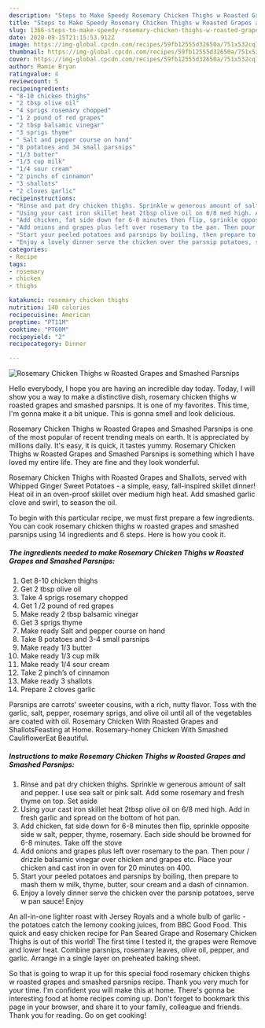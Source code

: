 ```yaml
---
description: "Steps to Make Speedy Rosemary Chicken Thighs w Roasted Grapes and Smashed Parsnips"
title: "Steps to Make Speedy Rosemary Chicken Thighs w Roasted Grapes and Smashed Parsnips"
slug: 1366-steps-to-make-speedy-rosemary-chicken-thighs-w-roasted-grapes-and-smashed-parsnips
date: 2020-09-15T21:15:53.912Z
image: https://img-global.cpcdn.com/recipes/59fb12555d32650a/751x532cq70/rosemary-chicken-thighs-w-roasted-grapes-and-smashed-parsnips-recipe-main-photo.jpg
thumbnail: https://img-global.cpcdn.com/recipes/59fb12555d32650a/751x532cq70/rosemary-chicken-thighs-w-roasted-grapes-and-smashed-parsnips-recipe-main-photo.jpg
cover: https://img-global.cpcdn.com/recipes/59fb12555d32650a/751x532cq70/rosemary-chicken-thighs-w-roasted-grapes-and-smashed-parsnips-recipe-main-photo.jpg
author: Mamie Bryan
ratingvalue: 4
reviewcount: 5
recipeingredient:
- "8-10 chicken thighs"
- "2 tbsp olive oil"
- "4 sprigs rosemary chopped"
- "1 2 pound of red grapes"
- "2 tbsp balsamic vinegar"
- "3 sprigs thyme"
- " Salt and pepper course on hand"
- "8 potatoes and 34 small parsnips"
- "1/3 butter"
- "1/3 cup milk"
- "1/4 sour cream"
- "2 pinchs of cinnamon"
- "3 shallots"
- "2 cloves garlic"
recipeinstructions:
- "Rinse and pat dry chicken thighs. Sprinkle w generous amount of salt and pepper. I use sea salt or pink salt. Add some rosemary and fresh thyme on top. Set aside"
- "Using your cast iron skillet heat 2tbsp olive oil on 6/8 med high. Add in fresh garlic and spread on the bottom of hot pan."
- "Add chicken, fat side down for 6-8 minutes then flip, sprinkle opposite side w salt, pepper, thyme, rosemary. Each side should be browned for 6-8 minutes. Take off the stove"
- "Add onions and grapes plus left over rosemary to the pan. Then pour / drizzle balsamic vinegar over chicken and grapes etc. Place your chicken and cast iron in oven for 20 minutes on 400."
- "Start your peeled potatoes and parsnips by boiling, then prepare to mash them w milk, thyme, butter, sour cream and a dash of cinnamon."
- "Enjoy a lovely dinner serve the chicken over the parsnip potatoes, serve w pan sauce! Enjoy"
categories:
- Recipe
tags:
- rosemary
- chicken
- thighs

katakunci: rosemary chicken thighs 
nutrition: 140 calories
recipecuisine: American
preptime: "PT11M"
cooktime: "PT60M"
recipeyield: "2"
recipecategory: Dinner

---
```



![Rosemary Chicken Thighs w Roasted Grapes and Smashed Parsnips](https://img-global.cpcdn.com/recipes/59fb12555d32650a/751x532cq70/rosemary-chicken-thighs-w-roasted-grapes-and-smashed-parsnips-recipe-main-photo.jpg)

Hello everybody, I hope you are having an incredible day today. Today, I will show you a way to make a distinctive dish, rosemary chicken thighs w roasted grapes and smashed parsnips. It is one of my favorites. This time, I'm gonna make it a bit unique. This is gonna smell and look delicious.

Rosemary Chicken Thighs w Roasted Grapes and Smashed Parsnips is one of the most popular of recent trending meals on earth. It is appreciated by millions daily. It's easy, it is quick, it tastes yummy. Rosemary Chicken Thighs w Roasted Grapes and Smashed Parsnips is something which I have loved my entire life. They are fine and they look wonderful.

Rosemary Chicken Thighs with Roasted Grapes and Shallots, served with Whipped Ginger Sweet Potatoes - a simple, easy, fall-inspired skillet dinner! Heat oil in an oven-proof skillet over medium high heat. Add smashed garlic clove and swirl, to season the oil.


To begin with this particular recipe, we must first prepare a few ingredients. You can cook rosemary chicken thighs w roasted grapes and smashed parsnips using 14 ingredients and 6 steps. Here is how you cook it.

<!--inarticleads1-->

##### The ingredients needed to make Rosemary Chicken Thighs w Roasted Grapes and Smashed Parsnips:

1. Get 8-10 chicken thighs
1. Get 2 tbsp olive oil
1. Take 4 sprigs rosemary chopped
1. Get 1 /2 pound of red grapes
1. Make ready 2 tbsp balsamic vinegar
1. Get 3 sprigs thyme
1. Make ready  Salt and pepper course on hand
1. Take 8 potatoes and 3-4 small parsnips
1. Make ready 1/3 butter
1. Make ready 1/3 cup milk
1. Make ready 1/4 sour cream
1. Take 2 pinch’s of cinnamon
1. Make ready 3 shallots
1. Prepare 2 cloves garlic


Parsnips are carrots&#39; sweeter cousins, with a rich, nutty flavor. Toss with the garlic, salt, pepper, rosemary sprigs, and olive oil until all of the vegetables are coated with oil. Rosemary Chicken With Roasted Grapes and ShallotsFeasting at Home. Rosemary-honey Chicken With Smashed CauliflowerEat Beautiful. 

<!--inarticleads2-->

##### Instructions to make Rosemary Chicken Thighs w Roasted Grapes and Smashed Parsnips:

1. Rinse and pat dry chicken thighs. Sprinkle w generous amount of salt and pepper. I use sea salt or pink salt. Add some rosemary and fresh thyme on top. Set aside
1. Using your cast iron skillet heat 2tbsp olive oil on 6/8 med high. Add in fresh garlic and spread on the bottom of hot pan.
1. Add chicken, fat side down for 6-8 minutes then flip, sprinkle opposite side w salt, pepper, thyme, rosemary. Each side should be browned for 6-8 minutes. Take off the stove
1. Add onions and grapes plus left over rosemary to the pan. Then pour / drizzle balsamic vinegar over chicken and grapes etc. Place your chicken and cast iron in oven for 20 minutes on 400.
1. Start your peeled potatoes and parsnips by boiling, then prepare to mash them w milk, thyme, butter, sour cream and a dash of cinnamon.
1. Enjoy a lovely dinner serve the chicken over the parsnip potatoes, serve w pan sauce! Enjoy


An all-in-one lighter roast with Jersey Royals and a whole bulb of garlic - the potatoes catch the lemony cooking juices, from BBC Good Food. This quick and easy chicken recipe for Pan Seared Grape and Rosemary Chicken Thighs is out of this world! The first time I tested it, the grapes were Remove and lower heat. Combine parsnips, rosemary leaves, olive oil, pepper, and garlic. Arrange in a single layer on preheated baking sheet. 

So that is going to wrap it up for this special food rosemary chicken thighs w roasted grapes and smashed parsnips recipe. Thank you very much for your time. I'm confident you will make this at home. There's gonna be interesting food at home recipes coming up. Don't forget to bookmark this page in your browser, and share it to your family, colleague and friends. Thank you for reading. Go on get cooking!
